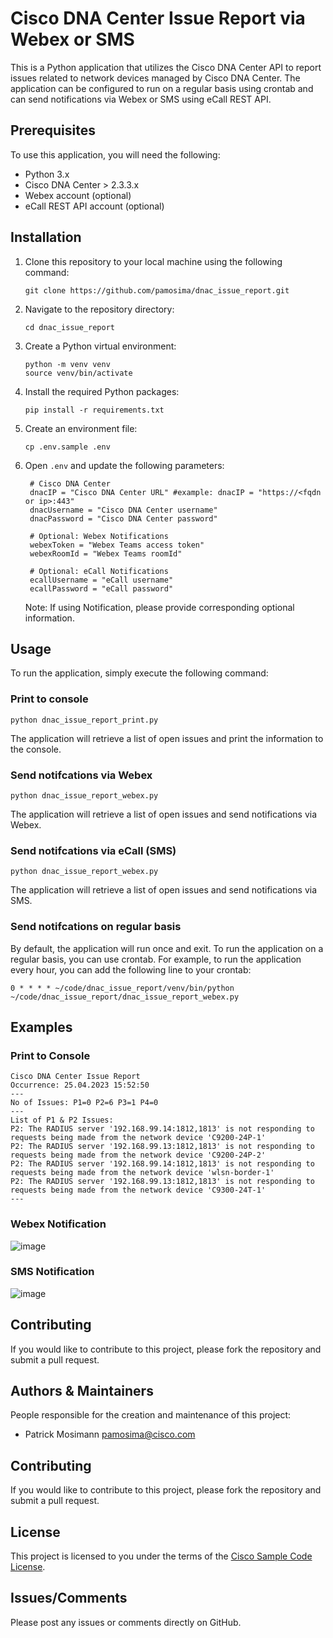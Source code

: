 # Cisco DNA Center Issue Report via Webex or SMS

This is a Python application that utilizes the Cisco DNA Center API to report issues related to network devices managed by Cisco DNA Center. The application can be configured to run on a regular basis using crontab and can send notifications via Webex or SMS using eCall REST API.

## Prerequisites

To use this application, you will need the following:

- Python 3.x
- Cisco DNA Center > 2.3.3.x
- Webex account (optional)
- eCall REST API account (optional)

## Installation

1. Clone this repository to your local machine using the following command:

   ```
   git clone https://github.com/pamosima/dnac_issue_report.git
   ```

2. Navigate to the repository directory:

   ```
   cd dnac_issue_report
   ```

3. Create a Python virtual environment:
   ```
   python -m venv venv
   source venv/bin/activate
   ```

4. Install the required Python packages:

   ```
   pip install -r requirements.txt
   ```

5. Create an environment file:

   ```
   cp .env.sample .env
   ```

5. Open `.env` and update the following parameters:

   ```
    # Cisco DNA Center
    dnacIP = "Cisco DNA Center URL" #example: dnacIP = "https://<fqdn or ip>:443"
    dnacUsername = "Cisco DNA Center username"
    dnacPassword = "Cisco DNA Center password"

    # Optional: Webex Notifications
    webexToken = "Webex Teams access token"
    webexRoomId = "Webex Teams roomId" 

    # Optional: eCall Notifications
    ecallUsername = "eCall username"
    ecallPassword = "eCall password"
   ```

   Note: If using Notification, please provide corresponding optional information.

## Usage

To run the application, simply execute the following command:

### Print to console

```
python dnac_issue_report_print.py
```

The application will retrieve a list of open issues and print the information to the console.

### Send notifcations via Webex

```
python dnac_issue_report_webex.py
```
The application will retrieve a list of open issues and send notifications via Webex.

### Send notifcations via eCall (SMS)

```
python dnac_issue_report_webex.py
```
The application will retrieve a list of open issues and send notifications via SMS.

### Send notifcations on regular basis
By default, the application will run once and exit. To run the application on a regular basis, you can use crontab. For example, to run the application every hour, you can add the following line to your crontab:

```
0 * * * * ~/code/dnac_issue_report/venv/bin/python ~/code/dnac_issue_report/dnac_issue_report_webex.py
```
## Examples

### Print to Console
```
Cisco DNA Center Issue Report
Occurrence: 25.04.2023 15:52:50
---
No of Issues: P1=0 P2=6 P3=1 P4=0
---
List of P1 & P2 Issues:
P2: The RADIUS server '192.168.99.14:1812,1813' is not responding to requests being made from the network device 'C9200-24P-1'
P2: The RADIUS server '192.168.99.13:1812,1813' is not responding to requests being made from the network device 'C9200-24P-2'
P2: The RADIUS server '192.168.99.14:1812,1813' is not responding to requests being made from the network device 'wlsn-border-1'
P2: The RADIUS server '192.168.99.13:1812,1813' is not responding to requests being made from the network device 'C9300-24T-1'
---
```

### Webex Notification
![image](https://user-images.githubusercontent.com/16715420/234295585-59d45ec5-ad01-4a18-b45f-ce00ca82546f.png)

### SMS Notification
![image](https://user-images.githubusercontent.com/16715420/234299137-10b0e7a4-ac36-4336-aee1-c62bf8aeaab4.png)


## Contributing

If you would like to contribute to this project, please fork the repository and submit a pull request.

## Authors & Maintainers

People responsible for the creation and maintenance of this project:

- Patrick Mosimann <pamosima@cisco.com>

## Contributing

If you would like to contribute to this project, please fork the repository and submit a pull request.

## License

This project is licensed to you under the terms of the [Cisco Sample
Code License](./LICENSE).

## Issues/Comments

Please post any issues or comments directly on GitHub.
